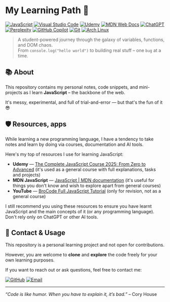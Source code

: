 # My Learning Path  🔗

[![JavaScript](https://img.shields.io/badge/JavaScript-F7DF1E?logo=javascript&logoColor=000)](#)
[![Visual Studio Code](https://custom-icon-badges.demolab.com/badge/Visual%20Studio%20Code-0078d7.svg?logo=vsc&logoColor=white)](#)
[![Udemy](https://img.shields.io/badge/Udemy-A435F0?logo=udemy&logoColor=fff)](#)
[![MDN Web Docs](https://img.shields.io/badge/MDN%20Web%20Docs-000?logo=mdnwebdocs&logoColor=fff)](#)
[![ChatGPT](https://img.shields.io/badge/ChatGPT-74aa9c?logo=openai&logoColor=white)](#)
[![Perplexity](https://img.shields.io/badge/Perplexity-1FB8CD?logo=perplexity&logoColor=fff)](#)
[![GitHub Copilot](https://img.shields.io/badge/GitHub%20Copilot-000?logo=githubcopilot&logoColor=fff)](#)
[![Git](https://img.shields.io/badge/Git-F05032?logo=git&logoColor=fff)](#)
[![Arch Linux](https://img.shields.io/badge/Arch%20Linux-1793D1?logo=arch-linux&logoColor=fff)](#)

> A student-powered journey through the galaxy of variables, functions, and DOM chaos.  
> From `console.log("hello world")` to building real stuff – one `bug` at a time.

## 📚 About

This repository contains my personal notes, code snippets, and mini-projects as I learn **JavaScript** – the backbone of the web.

It's messy, experimental, and full of trial-and-error — but that's the fun of it 😎



## 🛡️ Resources, apps

While learning a new programming language, I have a tendency to take notes and learn by doing via courses, documentation and AI tools.

Here's my top of resources I use for learning JavaScript:
- **Udemy** — [The Complete JavaScript Course 2025: From Zero to Advanced](https://udemy.com/course/the-complete-javascript-course) (it's used as a general course with full explanations, tasks and projects)
- **MDN JavaScript** — [JavaScript | MDN documentation](https://developer.mozilla.org/en-US/docs/Web/JavaScript) (it's useful for things you don't know and wish to explore apart from general courses)
- **YouTube** — [BroCode Full JavaScript Tutorial](https://www.youtube.com/watch?v=lfmg-EJ8gm4&t=454s&pp=ygUWamF2YXNjcmlwdCBmdWxsIGNvdXJzZQ%3D%3D) (only for revision, not as a general course)

I still recommend you using these resources to ensure you have learnt JavaScript and the main concepts of it (or any programming language). Don't rely only on ChatGPT or other AI tools.

## 🤝 Contact & Usage

This repository is a personal learning project and not open for contributions.

However, you are welcome to **clone** and **explore** the code freely for your own learning purposes.
  
If you want to reach out or ask questions, feel free to contact me:

[![GitHub](https://img.shields.io/badge/GitHub-wxzxmqx-blue?style=flat-square&logo=github)](https://github.com/wxzxmqx) [![Email](https://img.shields.io/badge/Email-sm.yatsunenko@gmail.com-red?style=flat-square&logo=gmail)](mailto:sm.yatsunenko@gmail.com)



---

_“Code is like humor. When you have to explain it, it’s bad.”_ – Cory House